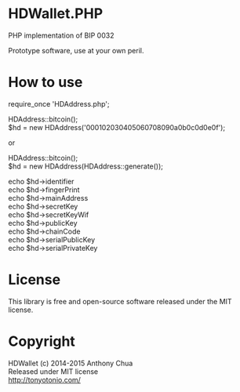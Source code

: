 HDWallet.PHP
============

PHP implementation of BIP 0032 

Prototype software, use at your own peril.

# How to use


require_once 'HDAddress.php';  
  
  
HDAddress::bitcoin();  
$hd = new HDAddress('000102030405060708090a0b0c0d0e0f');
  
or
  
HDAddress::bitcoin();  
$hd = new HDAddress(HDAddress::generate());

    
echo $hd->identifier  
echo $hd->fingerPrint    
echo $hd->mainAddress  
echo $hd->secretKey  
echo $hd->secretKeyWif  
echo $hd->publicKey  
echo $hd->chainCode  
echo $hd->serialPublicKey  
echo $hd->serialPrivateKey  


# License

This library is free and open-source software released under the MIT
license.

# Copyright

HDWallet (c) 2014-2015 Anthony Chua  
Released under MIT license  
http://tonyotonio.com/
